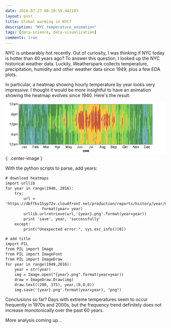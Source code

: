 ```yaml
---
date: 2016-07-27 00:10:59.442103
layout: post
title: Global warming in NYC? 
description: "NYC_temperature_animation"
tags: [data-science, data-visualization]
comments: true
---
```

NYC is unbearably hot recently. Out of curiosity, I was thinking if NYC today is hotter than 40 years ago? To answer this question, I looked up the NYC historical weather data. Luckily, Weatherspark collects temperature, precipitation, humidity and other weather data since 1949, plus a few EDA plots.

In particular, a heatmap showing hourly temperature by year looks very impressive. I thought it would be more insightful to have an animation showing the heatmap evolves since 1940. Here's the result:


![pic tag](/images/2016/nyc_heatmap_animation_225.gif){: .center-image }

<!--excerpt-->
With the python scripts to parse, add years:

```
# download heatmaps
import urllib
for year in range(1948, 2016):
    try:
        url = 'https://dbffkv15yp72v.cloudfront.net/production/reports/history/year/000/031/081/{year}/hourly_temperature_bands_hourOfDay_hOfDay.png'.\
                format(year= year)
        urllib.urlretrieve(url,'{year}.png'.format(year=year))
        print 'save', year, 'successfully'
    except:
        print("Unexpected error:", sys.exc_info()[0])
```

```
# add title
import PIL
from PIL import Image
from PIL import ImageFont
from PIL import ImageDraw
for year in range(1949,2016):
    year = str(year)
    img = Image.open("{year}.png".format(year=year))
    draw = ImageDraw.Draw(img)
    draw.text((290, 175), year,(0,0,0))
    img.save('{year}.png'.format(year=year), "png")
```
Conclusions so far? Days with extreme temperatures seem to occur frequently in 1970s and 2000s, but the frequency trend definitely does not increase monotonically over the past 60 years. 

More analysis coming up...

<!--Emperically, the yearly highest temperature has increased 3F since 1970s (Sep 22, 1970 v.s. Sep 8, 2015), does 3F really match our feelings today? Or maybe we are experiencing more extreme temperature changes, say high temperature +7F and low temperature -4F, on average, this results in 3F changes as well.-->